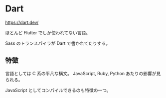 # Dart

https://dart.dev/

ほとんど Flutter でしか使われてない言語。

Sass のトランスパイラが Dart で書かれてたりする。

## 特徴

言語としては C 系の平凡な構文。
JavaScript, Ruby, Python あたりの影響が見られる。

JavaScript としてコンパイルできるのも特徴の一つ。
